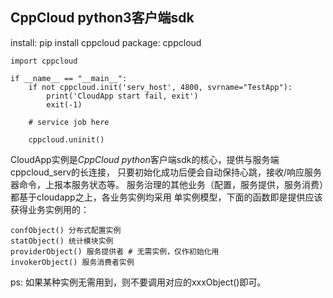 ## CppCloud python3客户端sdk

install: pip install cppcloud
package: cppcloud

```
import cppcloud

if __name__ == "__main__":
    if not cppcloud.init('serv_host', 4800, svrname="TestApp"):
        print('CloudApp start fail, exit')
        exit(-1)

    # service job here

    cppcloud.uninit()
```

CloudApp实例是*CppCloud python*客户端sdk的核心，提供与服务端cppcloud_serv的长连接，
只要初始化成功后便会自动保持心跳，接收/响应服务器命令，上报本服务状态等。
服务治理的其他业务（配置，服务提供，服务消费）都基于cloudapp之上，各业务实例均采用
单实例模型，下面的函数即是提供应该获得业务实例用的：

    confObject() 分布式配置实例
    statObject() 统计模块实例
    providerObject() 服务提供者 # 无需实例，仅作初始化用
    invokerObject() 服务消费者实例

ps: 如果某种实例无需用到，则不要调用对应的xxxObject()即可。